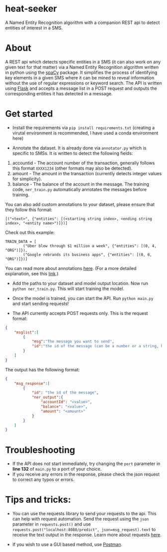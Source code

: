 # heat-seeker
A Named Entity Recognition algorithm with a companion REST api to detect entities of interest in a SMS. 


# About
A REST api which detects specific entities in a SMS (it can also work on any given text for that matter) via a Named Entity Recognition algorithm written in python using the [spaCy](https://spacy.io/) package. It simplifies the process of identifying key elements in a given SMS where it can be mined to reveal information without the use of regular expressions or keyword search. The API is written using [Flask](https://flask.palletsprojects.com/en/1.1.x/) and accepts a message list in a POST request and outputs the corresponding entities it has detected in a message.


# Get started
- Install the requirements via ```pip install requirements.txt```
(creating a virutal environment is recommended, I have used a conda environment here)

- Annotate the dataset. It is already done via ```annotator.py``` which is specific to SMSs. 
It is written to detect the following fields:
1. accountid - The account number of the transaction, generally follows this format `XXXX1234` (other formats may also be detected).
2. amount - The amount in the transaction (currently detects integer values for simplicity).
3. balance - The balance of the account in the message.
The training code, ```ner_train.py``` automatically annotates the messages before training.

You can also add custom annotations to your dataset, please ensure that they follow this format:
```
[("<text>", {"entities": [(<starting string index>, <ending string index>, "<entity name>")]})]
```

Check out this example:
```
TRAIN_DATA = [
        ("Uber blew through $1 million a week", {"entities": [(0, 4, "ORG")]}),
        ("Google rebrands its business apps", {"entities": [(0, 6, "ORG")]})]
```

You can read more about annotations [here](https://spacy.io/usage/training#training-simple-style).
(For a more detailed explanation, see this [link](https://spacy.io/api/annotation#named-entities).)

- Add the paths to your dataset and model output location.
Now run ```python ner_train.py```. This will start training the model.

- Once the model is trained, you can start the API.
Run ```python main.py``` and start sending requests!

- The API currently accepts POST requests only. 
This is the request format:
```json
{
	"msglist":[
		{
			"msg":"The message you want to send",
			"id":"the id of the message (can be a number or a string, helps you keep track of the message)"
		}
	] 
}
```

The output has the following format:
```json
{
	"msg_response":[
		{
			"id": "the id of the message",
			"ner_output":{
				"accountId": "<value>",
				"balance": "<value>",
				"amount": "<amount>"
			}
		}
	]
}
```



# Troubleshooting
- If the API does not start immediately, try changing the `port` parameter in **line 132** of `main.py` to a port of your choice.
- If you receive any errors in the response, please check the json request to correct any typos or errors.   


# Tips and tricks:
- You can use the requests library to send your requests to the api. This can help with request automation. 
Send the request using the `json` parameter in `requests.post()` and use ```requests.post("localhost:8080/predict", json=msg_request).text``` to receive the text output in the response. Learn more about requests [here](https://requests.readthedocs.io/en/master/).

- If you wish to use a GUI based method, use [Postman](https://www.postman.com/).



